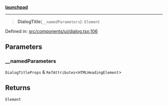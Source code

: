 [**launchpad**](index.md)

***

> **DialogTitle**(`__namedParameters`): `Element`

Defined in: [src/components/ui/dialog.tsx:106](https://github.com/victorbratov/launchpad/blob/76a3946e066bd4867b4d8959b0de6dc2965f2137/src/components/ui/dialog.tsx#L106)

## Parameters

### \_\_namedParameters

`DialogTitleProps` & `RefAttributes`\<`HTMLHeadingElement`\>

## Returns

`Element`
